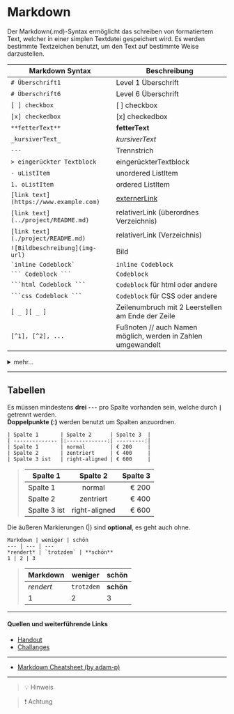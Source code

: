 # Markdown

Der Markdown(.md)-Syntax ermöglicht das schreiben von formatiertem Text, welcher in einer simplen Textdatei gespeichert wird. Es werden bestimmte Textzeichen benutzt, um den Text auf bestimmte Weise darzustellen.

| Markdown Syntax                        | Beschreibung                                                 |
| -------------------------------------- | ------------------------------------------------------------ |
| `# Überschrift1`                       | Level 1 Überschrift                                          |
| `# Überschrift6`                       | Level 6 Überschrift                                          |
| `[ ] checkbox`                         | [ ] checkbox                                                 |
| `[x] checkedbox`                       | [x] checkedbox                                               |
| `**fetterText**`                       | **fetterText**                                               |
| `_kursiverText_`                       | _kursiverText_                                               |
| `---`                                  | Trennstrich                                                  |
| `> eingerückter Textblock`             | eingerückterTextblock                                        |
| `- uListItem`                          | unordered ListItem                                           |
| `1. oListItem`                         | ordered ListItem                                             |
| `[link text](https://www.example.com)` | [externerLink](https://www.example.com)                      |
| `[link text](../project/README.md)`    | relativerLink (überordnes Verzeichnis)                       |
| `[link text](./project/README.md)`     | relativerLink (Verzeichnis)                                  |
| `![Bildbeschreibung](img-url)`         | Bild                                                         |
| `` `inline Codeblock` ``               | `inline Codeblock`                                           |
| ` ``` Codeblock ``` `                  | `Codeblock`                                                  |
| ` ```html Codeblock ``` `              | `Codeblock` für html oder andere                             |
| ` ```css Codeblock ``` `               | `Codeblock` für CSS oder andere                              |
| `[ _ ][ _ ]`                           | Zeilenumbruch mit 2 Leerstellen am Ende der Zeile            |
| `[^1], [^2], ...`                      | Fußnoten // auch Namen möglich, werden in Zahlen umgewandelt |

<details><summary>mehr...</summary> Es kann auch ein `< details >` -Bereich erstellt und mit einer `< summary >`versehen werden.  </details>

---

## Tabellen

Es müssen mindestens **drei `---`** pro Spalte vorhanden sein, welche durch **`|`** getrennt werden.  
**Doppelpunkte (:)** werden benutzt um Spalten anzuordnen.

```
| Spalte 1       | Spalte 2      | Spalte 3  |
| -------------- |:-------------:| ---------:|
| Spalte 1       | normal        | € 200     |
| Spalte 2       | zentriert     | € 400     |
| Spalte 3 ist   | right-aligned | € 600     |
```

> | Spalte 1     |   Spalte 2    | Spalte 3 |
> | ------------ | :-----------: | -------: |
> | Spalte 1     |    normal     |    € 200 |
> | Spalte 2     |   zentriert   |    € 400 |
> | Spalte 3 ist | right-aligned |    € 600 |

Die äußeren Markierungen (|) sind **optional**, es geht auch ohne.

```
Markdown | weniger | schön
--- | --- | ---
*rendert* | `trotzdem` | **schön**
1 | 2 | 3
```

> | Markdown  | weniger    | schön     |
> | --------- | ---------- | --------- |
> | _rendert_ | `trotzdem` | **schön** |
> | 1         | 2          | 3         |

---

#### Quellen und weiterführende Links

- [Handout](https://github.com/neuefische/muc-web-23-3/blob/main/sessions/github-and-markdown/github-and-markdown.md)
- [Challanges](https://github.com/neuefische/muc-web-23-3/blob/main/sessions/github-and-markdown/challenges-github-and-markdown.md)

---

- [Markdown Cheatsheet (by adam-p)](https://github.com/adam-p/markdown-here/wiki/Markdown-Cheatsheet)

---

> 💡 Hinweis

> ❗️ Achtung
